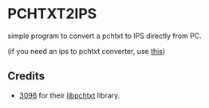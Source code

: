 # PCHTXT2IPS

simple program to convert a pchtxt to IPS directly from PC.

(if you need an ips to pchtxt converter, use [this](https://github.com/3096/ipswitch/blob/master/scripts/ips2pchtxt.py))

## Credits

- [3096](https://github.com/3096) for their [libpchtxt](https://github.com/3096/libpchtxt) library.